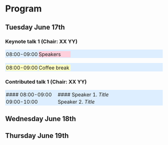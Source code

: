 <style type="text/css">
tbody { width:100%;background-color:#ddeeff;border-collapse:collapse; }
table { width:100%;background-color:#ddeeff;border-collapse:collapse; }
th { background-color:#ddeeff;color:white;width:50%; }
td, th { padding:1px;border:1px solid #ddeeff; }
.table--bg--red {
	background-color: #ffcfdc;
}
.table--bg--yellow {
	background-color: #ffffc2;
}
.table--bg--green {
	background-color: #c7fdb5;
}
</style>

# Program

## Tuesday June 17th

### Keynote talk 1 (Chair: XX YY)


| <a></a> | <a></a> |
| --- | --- |
| 08:00-09:00</div> | <div class="table--bg--red">Speakers</div> |

| <a></a> | <a></a> |
| --- | --- |
| <div class="table--bg--yellow">08:00-09:00</div> | <div class="table--bg--yellow">Coffee break</div> |

### Contributed talk 1 (Chair: XX YY)

| <a></a> | <a></a> |
| --- | --- |
| #### 08:00-09:00 | #### Speaker 1. *Title* |
| 09:00-10:00 | Speaker 2. *Title* |

## Wednesday June 18th

## Thursday June 19th


